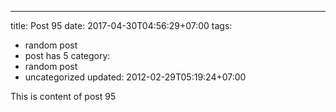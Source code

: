 ---
title: Post 95
date: 2017-04-30T04:56:29+07:00
tags:
  - random post
  - post has 5
category:
  - random post
  - uncategorized
updated: 2012-02-29T05:19:24+07:00

This is content of post 95